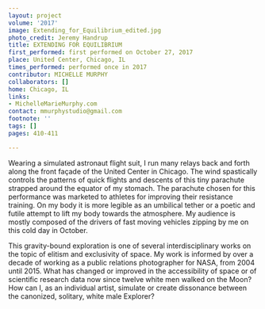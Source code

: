 ```yaml
---
layout: project
volume: '2017'
image: Extending_for_Equilibrium_edited.jpg
photo_credit: Jeremy Handrup
title: EXTENDING FOR EQUILIBRIUM
first_performed: first performed on October 27, 2017
place: United Center, Chicago, IL
times_performed: performed once in 2017
contributor: MICHELLE MURPHY
collaborators: []
home: Chicago, IL
links:
- MichelleMarieMurphy.com
contact: mmurphystudio@gmail.com
footnote: ''
tags: []
pages: 410-411

---
```


Wearing a simulated astronaut flight suit, I run many relays back and forth along the front façade of the United Center in Chicago. The wind spastically controls the patterns of quick flights and descents of this tiny parachute strapped around the equator of my stomach. The parachute chosen for this performance was marketed to athletes for improving their resistance training. On my body it is more legible as an umbilical tether or a poetic and futile attempt to lift my body towards the atmosphere. My audience is mostly composed of the drivers of fast moving vehicles zipping by me on this cold day in October.

This gravity-bound exploration is one of several interdisciplinary works on the topic of elitism and exclusivity of space. My work is informed by over a decade of working as a public relations photographer for NASA, from 2004 until 2015. What has changed or improved in the accessibility of space or of scientific research data now since twelve white men walked on the Moon? How can I, as an individual artist, simulate or create dissonance between the canonized, solitary, white male Explorer?
